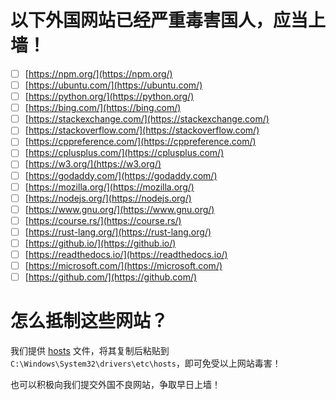 # 以下外国网站已经严重毒害国人，应当上墙！

- [ ] [https://npm.org/](https://npm.org/)
- [ ] [https://ubuntu.com/](https://ubuntu.com/)
- [ ] [https://python.org/](https://python.org/)
- [ ] [https://bing.com/](https://bing.com/)
- [ ] [https://stackexchange.com/](https://stackexchange.com/)
- [ ] [https://stackoverflow.com/](https://stackoverflow.com/)
- [ ] [https://cppreference.com/](https://cppreference.com/)
- [ ] [https://cplusplus.com/](https://cplusplus.com/)
- [ ] [https://w3.org/](https://w3.org/)
- [ ] [https://godaddy.com/](https://godaddy.com/)
- [ ] [https://mozilla.org/](https://mozilla.org/)
- [ ] [https://nodejs.org/](https://nodejs.org/)
- [ ] [https://www.gnu.org/](https://www.gnu.org/)
- [ ] [https://course.rs/](https://course.rs/)
- [ ] [https://rust-lang.org/](https://rust-lang.org/)
- [ ] [https://github.io/](https://github.io/)
- [ ] [https://readthedocs.io/](https://readthedocs.io/)
- [ ] [https://microsoft.com/](https://microsoft.com/)
- [ ] [https://github.com/](https://github.com/)

# 怎么抵制这些网站？

我们提供 [hosts](Hosts) 文件，将其复制后粘贴到`C:\Windows\System32\drivers\etc\hosts`，即可免受以上网站毒害！

也可以积极向我们提交外国不良网站，争取早日上墙！
